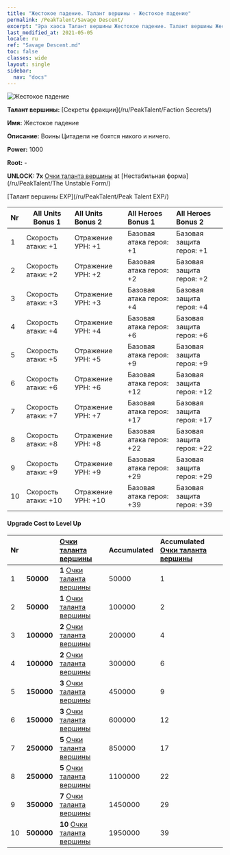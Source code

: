 ```yaml
---
title: "Жестокое падение. Талант вершины - Жестокое падение"
permalink: /PeakTalent/Savage Descent/
excerpt: "Эра хаоса Талант вершины Жестокое падение. Талант вершины Жестокое падение. Жестокое падение"
last_modified_at: 2021-05-05
locale: ru
ref: "Savage Descent.md"
toc: false
classes: wide
layout: single
sidebar:
  nav: "docs"
---
```


  ![Жестокое падение](/images/pt/talent_3003.png)

  **Талант вершины:** [Секреты фракции](/ru/PeakTalent/Faction Secrets/)

  **Имя:** Жестокое падение

  **Описание:** Воины Цитадели не боятся никого и ничего.

  **Power:** 1000

  **Root:** -

  **UNLOCK: 7x** [Очки таланта вершины](/ItemsRU/con_934/) at [Нестабильная форма](/ru/PeakTalent/The Unstable Form/)

  [Талант вершины EXP](/ru/PeakTalent/Peak Talent EXP/)

  | Nr | All Units Bonus 1 | All Units Bonus 2 | All Heroes Bonus 1 | All Heroes Bonus 2 |
  |:---|--------------|:-------------|:-------------|:-------------|
  | 1 | Скорость атаки: +1 | Отражение УРН: +1 | Базовая атака героя: +1 | Базовая защита героя: +1 |
  | 2 | Скорость атаки: +2 | Отражение УРН: +2 | Базовая атака героя: +2 | Базовая защита героя: +2 |
  | 3 | Скорость атаки: +3 | Отражение УРН: +3 | Базовая атака героя: +4 | Базовая защита героя: +4 |
  | 4 | Скорость атаки: +4 | Отражение УРН: +4 | Базовая атака героя: +6 | Базовая защита героя: +6 |
  | 5 | Скорость атаки: +5 | Отражение УРН: +5 | Базовая атака героя: +9 | Базовая защита героя: +9 |
  | 6 | Скорость атаки: +6 | Отражение УРН: +6 | Базовая атака героя: +12 | Базовая защита героя: +12 |
  | 7 | Скорость атаки: +7 | Отражение УРН: +7 | Базовая атака героя: +17 | Базовая защита героя: +17 |
  | 8 | Скорость атаки: +8 | Отражение УРН: +8 | Базовая атака героя: +22 | Базовая защита героя: +22 |
  | 9 | Скорость атаки: +9 | Отражение УРН: +9 | Базовая атака героя: +29 | Базовая защита героя: +29 |
  | 10 | Скорость атаки: +10 | Отражение УРН: +10 | Базовая атака героя: +39 | Базовая защита героя: +39 |


#### Upgrade Cost to Level Up

  | Nr | <i class="fas fa-coins"/> | [Очки таланта вершины](/ItemsRU/con_934/) | Accumulated <i class="fas fa-coins"/> | Accumulated [Очки таланта вершины](/ItemsRU/con_934/) |
  |:---|--------------|:-------------|:-------------|:-------------|
  | 1 | **50000** | **1** [Очки таланта вершины](/ItemsRU/con_934/) | 50000 | 1 |
  | 2 | **50000** | **1** [Очки таланта вершины](/ItemsRU/con_934/) | 100000 | 2 |
  | 3 | **100000** | **2** [Очки таланта вершины](/ItemsRU/con_934/) | 200000 | 4 |
  | 4 | **100000** | **2** [Очки таланта вершины](/ItemsRU/con_934/) | 300000 | 6 |
  | 5 | **150000** | **3** [Очки таланта вершины](/ItemsRU/con_934/) | 450000 | 9 |
  | 6 | **150000** | **3** [Очки таланта вершины](/ItemsRU/con_934/) | 600000 | 12 |
  | 7 | **250000** | **5** [Очки таланта вершины](/ItemsRU/con_934/) | 850000 | 17 |
  | 8 | **250000** | **5** [Очки таланта вершины](/ItemsRU/con_934/) | 1100000 | 22 |
  | 9 | **350000** | **7** [Очки таланта вершины](/ItemsRU/con_934/) | 1450000 | 29 |
  | 10 | **500000** | **10** [Очки таланта вершины](/ItemsRU/con_934/) | 1950000 | 39 |
